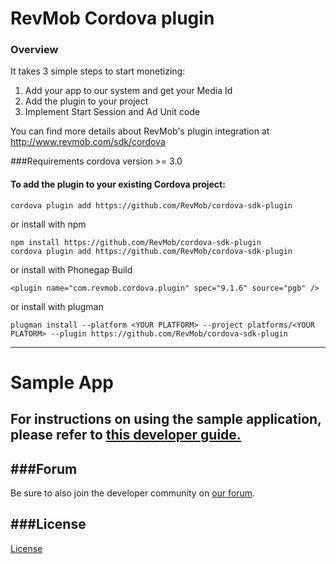 # RevMob Cordova plugin
### Overview

It takes 3 simple steps to start monetizing:

1. Add your app to our system and get your Media Id
2. Add the plugin to your project
3. Implement Start Session and Ad Unit code

You can find more details about RevMob's plugin integration at http://www.revmob.com/sdk/cordova

###Requirements
cordova version >= 3.0
#### To add the plugin to your existing Cordova project:
```
cordova plugin add https://github.com/RevMob/cordova-sdk-plugin
```
or install with npm
```
npm install https://github.com/RevMob/cordova-sdk-plugin
cordova plugin add https://github.com/RevMob/cordova-sdk-plugin
```
or install with Phonegap Build
```
<plugin name="com.revmob.cordova.plugin" spec="9.1.6" source="pgb" />
```
or install with plugman
```
plugman install --platform <YOUR PLATFORM> --project platforms/<YOUR PLATORM> --plugin https://github.com/RevMob/cordova-sdk-plugin
```
---
# Sample App
For instructions on using the sample application, please refer to
[this developer guide.](https://github.com/RevMob/cordova-sample-app)
---

###Forum
-------
Be sure to also join the developer community on
[our forum](http://forum.revmobmobileadnetwork.com/category/5/cordova).

###License
-------
[License](https://github.com/RevMob/cordova-sdk-plugin/blob/master/license.txt)
